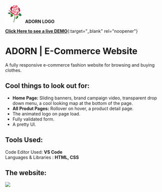 <img src="https://github.com/RohiniLawrence/Adorn/blob/master/images/icon.png" width="60"> __ADORN LOGO__   
  
[__Click Here to see a live DEMO__](http://rohinilawrence.com/adorn/){:target="_blank" rel="noopener"}

# ADORN | E-Commerce Website
A fully responsive e-commerce fashion website for browsing and buying clothes.

## Cool things to look out for:  
* __Home Page:__ Sliding banners, brand campaign video, transparent drop down menu, a cool looking map at the bottom of the page.
* __All Produt Pages:__ Rollover on hover, a product detail page.
* The animated logo on page load.
* Fully validated form.
* A pretty UI.

## Tools Used: 
 Code Editor Used:  **VS Code**  
 Languages & Libraries : **HTML, CSS** 
 
 ## The website: 
<img src="https://github.com/RohiniLawrence/rohinilawrence.github.io/blob/master/images/Main%20Adorn.gif" width="600"> 


